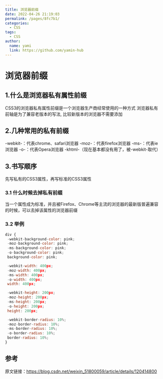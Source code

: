 ```yaml
---
title: 浏览器前缀
date: 2022-04-26 21:19:03
permalink: /pages/8fc7b1/
categories:
  - CSS
tags:
  - CSS
author: 
  name: yami
  link: https://github.com/yamin-hub
---
```

#	浏览器前缀

##    1.什么是浏览器私有属性前缀

CSS3的浏览器私有属性前缀是一个浏览器生产商经常使用的一种方式
浏览器私有前轴是为了兼容老版本的写法, 比较新版本的浏览器不需要添加

##    2.几种常用的私有前缀

-webkit-：代表chrome、safari浏览器
-moz-：代表firefox浏览器
-ms-：代表ie浏览器
-o-：代表Opera浏览器
-khtml-（现在基本都没有用了，被-webkit-取代）

##    3.书写顺序

先写私有的CSS3属性，再写标准的CSS3属性

### 3.1 什么时候去掉私有前缀

当一个属性成为标准，并且被Firefox、Chrome等主流的浏览器的最新版普遍兼容的时候，可以去掉该属性的浏览器前缀

### 3.2 举例

```js
div {
 -webkit-background-color: pink;
 -moz-background-color: pink;
 -ms-background-color: pink;
 -o-background-color: pink;
 background-color: pink;

 -webkit-width: 400px;
 -moz-width: 400px;
 -ms-width: 400px;
 -o-width: 400px;
 width: 400px;

 -webkit-height: 200px;
 -moz-height: 200px;
 -ms-height: 200px;
 -o-height: 200px;
 height: 200px;

 -webkit-border-radius: 10%;
 -moz-border-radius: 10%;
 -ms-border-radius: 10%;
 -o-border-radius: 10%;
 border-radius: 10%;
}
```



##    参考

原文链接：https://blog.csdn.net/weixin_51800059/article/details/120414800



